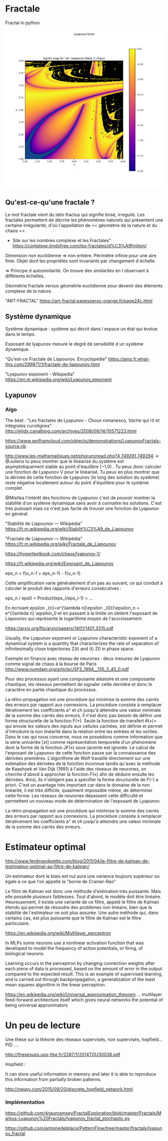 # Fractale

Fractal in python

![result.png](https://github.com/julienraoult/fractal/blob/main/lyapunov_ab.png)

## Qu'est-ce-qu'une fractale ?

Le mot fractale vient du latin fractus qui signifie brisé, irregulié. Les fractales permettent de décrire les phénomènes naturels qui présentent une certaine irrégularité, d'où l'appellation de << géométrie de la nature et du chaos >>.

- Site sur les nombres complexe et les Fractales" https://complexe.jimdofree.com/les-fractales/d%C3%A9finition/

Dimension non euclidienne => non entière. Périmètre infinie pour une aire finie. Objet dont les propriétés sont invariants par changement d échelle.

=> Principe d autosimilarité. On trouve des similarités en l observant à différents échelles.

Géométrie fractale versus géométrie euclidienne pour devenir des éléments complexe de la nature.

"ART-FRACTAL" https://art-fractal.pagesperso-orange.fr/page24c.html

## Système dynamique
Système dynamique : système qui décrit dans l espace un état qui évolue dans le temps.

Exposant de lyapunov mesure le degré de sensibilité d un système dynamique.

"Qu'est-ce Fractale de Liapounov. Encyclopédie" https://amp.fr.what-this.com/299871/1/fractale-de-liapounov.html

"Lyapunov exponent - Wikipedia" https://en.m.wikipedia.org/wiki/Lyapunov_exponent

## Lyapunov

### Algo

The best : "Les fractales de Lyapunov - Choux romanesco, Vache qui rit et intégrales curvilignes" http://eljjdx.canalblog.com/archives/2008/09/14/10571223.html

https://www.wolframcloud.com/objects/demonstrations/LyapunovFractals-source.nb

http://www.les-mathematiques.net/phorum/read.php?4,749281,749294 -> @Juliens tu peux montrer que le linéarisé du système est asymptotiquement stable au point d'équilibre (−1,0) . Tu peux donc calculer une fonction de Lyapunov V pour le linéarisé. Tu peux en plus montrer que la dérivée de cette fonction de Lyapunov (le long des solution du système) reste négative localement autour du point d'équilibre pour le système complet.

@Mishka l'intérêt des fonctions de Lyapunov c'est de pouvoir montrer la stabilité d'un système dynamique sans avoir à connaitre les solutions. C'est très puissant mais ce n'est pas facile de trouver une fonction de Lyapunov en général.

"Stabilité de Liapounov — Wikipédia" https://fr.m.wikipedia.org/wiki/Stabilit%C3%A9_de_Liapounov

"Fractale de Liapounov — Wikipédia" https://fr.m.wikipedia.org/wiki/Fractale_de_Liapounov

https://hypertextbook.com/chaos/lyapunov-1/

https://fr.wikipedia.org/wiki/Exposant_de_Liapounov

eps_n = f(u_n-1 + eps_n-1) - f(u_n-1)

Cette amplification varie généralement d'un pas au suivant, ce qui conduit à calculer le produit des rapports d'erreurs consécutives :

eps_n / eps0 = Product(eps_i/eps_i-1) = ...

En écrivant epsilon _{n}=e^{\lambda n}\epsilon _{0}}\epsilon_n = e^{\lambda n} \epsilon_0 et en passant à la limite on obtient l'exposant de Liapounov qui représente le logarithme moyen de l'accroissement 

https://arxiv.org/ftp/arxiv/papers/1401/1401.3315.pdf

Usually, the Lyapunov exponent or Lyapunov characteristic exponent of a
dynamical system is a quantity that characterizes the rate of separation of
infinitesimally close trajectories Z(t) and (t) Z0 in phase space. 

Exemple en finance avec réseau de neurones : deux mesures de Lyapunov comme signal de chaos à la bourse de Paris 
http://www.numdam.org/article/JSFS_1994__135_3_45_0.pdf

Pour des processus ayant une composante aléatoire et une composante chaotique, les
réseaux permettent de signaler cette dernière et donc le caractère en partie chaotique
du processus. 

 La rétro-propagation est
une procédure qui minimise la somme des carrés des erreurs par rapport aux
connexions. La procédure consiste à remplacer itérativement les coefficients a^ et ch
jusqu'à atteindre une valeur minimale de la somme des carrés des erreurs.
Il n'est donc pas besoin de définir une forme structurelle de la fonction F(*).
Seule la fonction de transfert #(•)> qui envoie les valeurs des inputs aux cellules
cachées, est définie et permet d'introduire la non linéarité dans la relation entre les
entrées et les sorties.
Dans le cas qui nous concerne, nous ne possédons comme information que la
série univariée [xt] comme représentation temporelle d'un phénomène dont la forme
de la fonction JF(») sous-jacente est ignorée. Le calcul de l'exposant de Lyapunov de
cette fonction passe par la connaissance des dérivées premières. L'algorithme de Wolf
travaille directement sur une estimation des dérivées de la fonction inconnue tandis
qu'avec la méthode de Kaashoek et Van Dijk (1991) à l'aide des réseaux de neurones,
on cherche d'abord à approcher la fonction F(«) afin de déduire ensuite les dérivées.
Ainsi, ils n'obligent pas à spécifier la forme structurelle de F(-) a priori. C'est un
avantage très important car dans le domaine de la non linéarité, il est très difficile,
quasiment impossible même, de déterminer cette forme. Les réseaux de neurones
dépassent cette difficulté et permettent un nouveau mode de détermination de l'exposant de Lyapunov. 

La rétro-propagation est
une procédure qui minimise la somme des carrés des erreurs par rapport aux
connexions. La procédure consiste à remplacer itérativement les coefficients a^ et ch
jusqu'à atteindre une valeur minimale de la somme des carrés des erreurs. 

# Estimateur optimal

http://www.ferdinandpiette.com/blog/2011/04/le-filtre-de-kalman-de-lestimateur-optimal-au-filtre-de-kalman/

Un estimateur dont le biais est nul aura une variance toujours supérieur ou égale à ce que l'on appelle la "borne de Cramer-Rao"

Le filtre de Kalman est donc une méthode d'estimation très puissante. Mais elle possède plusieurs faiblesses. Tout d'abord, le modèle doit être linéaire. Heureusement, il existe une variante de ce filtre, appelé le filtre de Kalman étendu qui permet de résoudre des problèmes non linéaire, bien que la stabilité de l'estimateur ne soit plus assurée. Une autre méthode qui, dans certains cas, est plus puissante que le filtre de Kalman est le filtre particulaire.

https://en.wikipedia.org/wiki/Multilayer_perceptron

In MLPs some neurons use a nonlinear activation function that was developed to model the frequency of action potentials, or firing, of biological neurons.

Learning occurs in the perceptron by changing connection weights after each piece of data is processed, based on the amount of error in the output compared to the expected result. This is an example of supervised learning, and is carried out through backpropagation, a generalization of the least mean squares algorithm in the linear perceptron.

https://en.wikipedia.org/wiki/Universal_approximation_theorem
... multilayer feed-forward architecture itself which gives neural networks the potential of being universal approximators

# Un peu de lecture

Une thèse sur la théorie des réseaux supervisés, non supervisés, hopfield... PID ....

http://thesesups.ups-tlse.fr/2287/1/2014TOU30038.pdf

Hopfield :

It can store useful information in memory and later it is able to reproduce this information from partially broken patterns. 

http://neupy.com/2015/09/20/discrete_hopfield_network.html

### Implémentation

https://github.com/shaunramsey/FractalExploration/blob/master/Fractals/Markus-Lyapunov%20Fractals/lyapunov_fractal_stochastic.py

https://github.com/antoinedelplace/PatternFlow/tree/master/fractals/lyapunov_fractal


